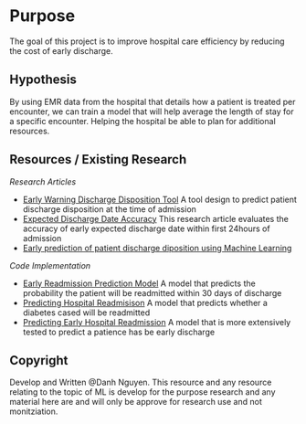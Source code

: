 # Purpose
The goal of this project is to improve hospital care efficiency by reducing the cost of early discharge. 

## Hypothesis
By using EMR data from the hospital that details how a patient is treated per encounter, we can train a model that will help average the length of stay for a specific encounter. Helping the hospital be able to plan for additional resources. 

## Resources / Existing Research
_Research Articles_
* [Early Warning Discharge Disposition Tool](https://www.ajmc.com/view/an-early-warning-tool-for-predicting-at-admission-the-discharge-disposition-of-a-hospitalized-patient) A tool design to predict patient discharge disposition at the time of admission
* [Expected Discharge Date Accuracy](https://link.springer.com/article/10.1007/s10916-023-01952-1)
This research article evaluates the accuracy of early expected discharge date within first 24hours of admission
* [Early prediction of patient discharge diposition using Machine Learning](https://www.ncbi.nlm.nih.gov/pmc/articles/PMC9594887/)

_Code Implementation_
* [Early Readmission Prediction Model](https://github.com/AnthonyByansi/EarlyReadmission-Prediction-ERP-Model)
A model that predicts the probability the patient will be readmitted within 30 days of discharge
* [Predicting Hospital Readmisison](https://github.com/laurenemilyto/predicting-hospital-readmission)
A model that predicts whether a diabetes cased will be readmitted
* [Predicting Early Hospital Readmission](https://github.com/Jack-Etheredge/Predicting-early-hospital-readmissions?tab=readme-ov-file)
A model that is more extensively tested to predict a patience has be early discharge

## Copyright
Develop and Written @Danh Nguyen. This resource and any resource relating to the topic of ML is develop for the purpose research and any material here are and will only be approve for research use and not monitziation.